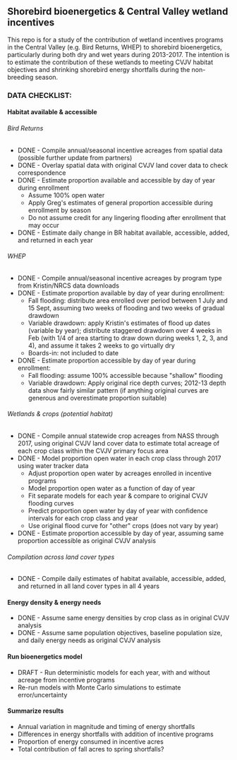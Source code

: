 Shorebird bioenergetics & Central Valley wetland incentives
-----------------------------------------------------------

This repo is for a study of the contribution of wetland incentives programs in the Central Valley (e.g. Bird Returns, WHEP) to shorebird bioenergetics, particularly during both dry and wet years during 2013-2017. The intention is to estimate the contribution of these wetlands to meeting CVJV habitat objectives and shrinking shorebird energy shortfalls during the non-breeding season.

### DATA CHECKLIST:

#### Habitat available & accessible

###### Bird Returns

-   DONE - Compile annual/seasonal incentive acreages from spatial data (possible further update from partners)
-   DONE - Overlay spatial data with original CVJV land cover data to check correspondence
-   DONE - Estimate proportion available and accessible by day of year during enrollment
    -   Assume 100% open water
    -   Apply Greg's estimates of general proportion accessible during enrollment by season
    -   Do not assume credit for any lingering flooding after enrollment that may occur
-   DONE - Estimate daily change in BR habitat available, accessible, added, and returned in each year

###### WHEP

-   DONE - Compile annual/seasonal incentive acreages by program type from Kristin/NRCS data downloads
-   DONE - Estimate proportion available by day of year during enrollment:
    -   Fall flooding: distribute area enrolled over period between 1 July and 15 Sept, assuming two weeks of flooding and two weeks of gradual drawdown
    -   Variable drawdown: apply Kristin's estimates of flood up dates (variable by year); distribute staggered drawdown over 4 weeks in Feb (with 1/4 of area starting to draw down during weeks 1, 2, 3, and 4), and assume it takes 2 weeks to go virtually dry
    -   Boards-in: not included to date
-   DONE - Estimate proportion accessible by day of year during enrollment:
    -   Fall flooding: assume 100% accessible because "shallow" flooding
    -   Variable drawdown: Apply original rice depth curves; 2012-13 depth data show fairly similar pattern (if anything original curves are generous and overestimate proportion suitable)

###### Wetlands & crops (potential habitat)

-   DONE - Compile annual statewide crop acreages from NASS through 2017, using original CVJV land cover data to estimate total acreage of each crop class within the CVJV primary focus area
-   DONE - Model proportion open water in each crop class through 2017 using water tracker data
    -   Adjust proportion open water by acreages enrolled in incentive programs
    -   Model proportion open water as a function of day of year
    -   Fit separate models for each year & compare to original CVJV flooding curves
    -   Predict proportion open water by day of year with confidence intervals for each crop class and year
    -   Use original flood curve for "other" crops (does not vary by year)
-   DONE - Estimate proportion accessible by day of year, assuming same proportion accessible as original CVJV analysis

###### Compilation across land cover types

-   DONE - Compile daily estimates of habitat available, accessible, added, and returned in all land cover types in all 4 years

#### Energy density & energy needs

-   DONE - Assume same energy densities by crop class as in original CVJV analysis
-   DONE - Assume same population objectives, baseline population size, and daily energy needs as original CVJV analysis

#### Run bioenergetics model

-   DRAFT - Run deterministic models for each year, with and without acreage from incentive programs
-   Re-run models with Monte Carlo simulations to estimate error/uncertainty

#### Summarize results

-   Annual variation in magnitude and timing of energy shortfalls
-   Differences in energy shortfalls with addition of incentive programs
-   Proportion of energy consumed in incentive acres
-   Total contribution of fall acres to spring shortfalls?
